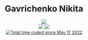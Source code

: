 <div align= "center">
<h1>Gavrichenko Nikita</h1>
<img src= "https://github-readme-stats.vercel.app/api?username=Hikkrin&count_private=true&show_icons=true&theme=tokyonight&hide_border=true"/>
<br>
<img src="https://img.shields.io/badge/Python-14354C?style=for-the-badge&logo=python&logoColor=white"/>
<img src="https://img.shields.io/badge/SQLite-07405E?style=for-the-badge&logo=sqlite&logoColor=white"/>
<br>
<a href="https://wakatime.com/@e2f95d4c-312d-4c85-8dbd-270d0478a52b"><img src="https://wakatime.com/badge/user/e2f95d4c-312d-4c85-8dbd-270d0478a52b.svg" alt="Total time coded since May 17 2022" /></a>
</div>
